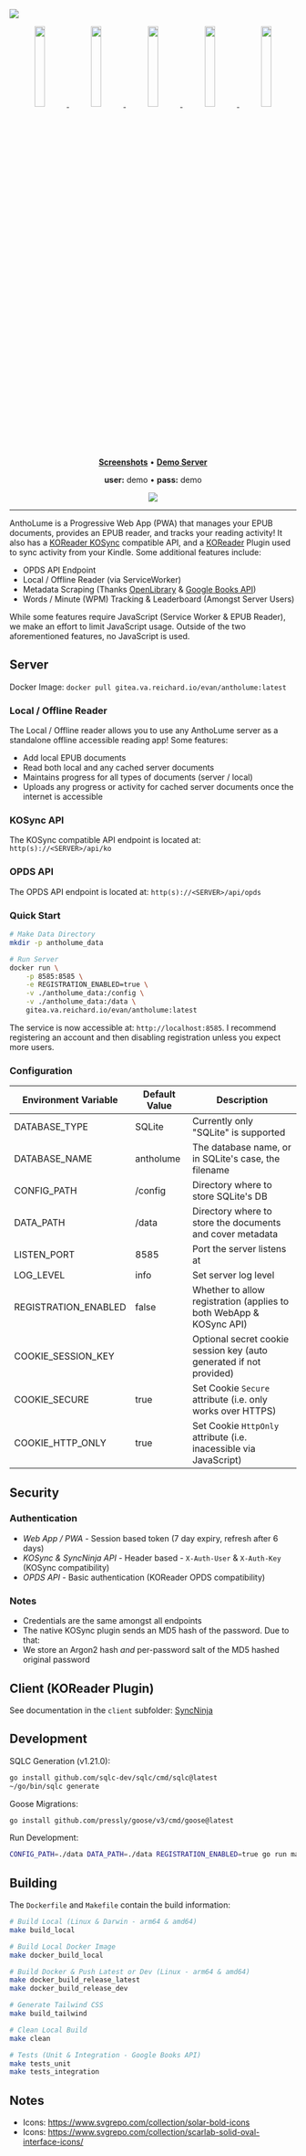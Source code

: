 <p><img align="center" src="https://gitea.va.reichard.io/evan/AnthoLume/raw/branch/master/banner.png"></p>

<p align="center">
    <a href="https://gitea.va.reichard.io/evan/AnthoLume/raw/branch/master/screenshots/pwa/login.png">
        <img src="https://gitea.va.reichard.io/evan/AnthoLume/raw/branch/master/screenshots/pwa/login.png" width="19%">
    </a>
    <a href="https://gitea.va.reichard.io/evan/AnthoLume/raw/branch/master/screenshots/pwa/home.png">
        <img src="https://gitea.va.reichard.io/evan/AnthoLume/raw/branch/master/screenshots/pwa/home.png" width="19%">
    </a>
    <a href="https://gitea.va.reichard.io/evan/AnthoLume/raw/branch/master/screenshots/pwa/documents.png">
        <img src="https://gitea.va.reichard.io/evan/AnthoLume/raw/branch/master/screenshots/pwa/documents.png" width="19%">
    </a>
    <a href="https://gitea.va.reichard.io/evan/AnthoLume/raw/branch/master/screenshots/pwa/document.png">
        <img src="https://gitea.va.reichard.io/evan/AnthoLume/raw/branch/master/screenshots/pwa/document.png" width="19%">
    </a>
    <a href="https://gitea.va.reichard.io/evan/AnthoLume/raw/branch/master/screenshots/pwa/metadata.png">
        <img src="https://gitea.va.reichard.io/evan/AnthoLume/raw/branch/master/screenshots/pwa/metadata.png" width="19%">
    </a>
</p>

<p align="center">
    <strong><a href="https://gitea.va.reichard.io/evan/AnthoLume/src/branch/master/screenshots">Screenshots</a></strong> • 
    <strong><a href="https://antholume-demo.cloud.reichard.io/">Demo Server</a></strong>
</p>
<p align="center"><strong>user:</strong> demo • <strong>pass:</strong> demo</p>

<p align="center">
    <a href="https://drone.va.reichard.io/evan/AnthoLume" target="_blank">
        <img src="https://drone.va.reichard.io/api/badges/evan/AnthoLume/status.svg">
    </a>
</p>

---

AnthoLume is a Progressive Web App (PWA) that manages your EPUB documents, provides an EPUB reader, and tracks your reading activity! It also has a [KOReader KOSync](https://github.com/koreader/koreader-sync-server) compatible API, and a [KOReader](https://github.com/koreader/koreader) Plugin used to sync activity from your Kindle. Some additional features include:

- OPDS API Endpoint
- Local / Offline Reader (via ServiceWorker)
- Metadata Scraping (Thanks [OpenLibrary](https://openlibrary.org/) & [Google Books API](https://developers.google.com/books/docs/v1/getting_started))
- Words / Minute (WPM) Tracking & Leaderboard (Amongst Server Users)

While some features require JavaScript (Service Worker & EPUB Reader), we make an effort to limit JavaScript usage. Outside of the two aforementioned features, no JavaScript is used.

## Server

Docker Image: `docker pull gitea.va.reichard.io/evan/antholume:latest`

### Local / Offline Reader

The Local / Offline reader allows you to use any AnthoLume server as a standalone offline accessible reading app! Some features:

- Add local EPUB documents
- Read both local and any cached server documents
- Maintains progress for all types of documents (server / local)
- Uploads any progress or activity for cached server documents once the internet is accessible

### KOSync API

The KOSync compatible API endpoint is located at: `http(s)://<SERVER>/api/ko`

### OPDS API

The OPDS API endpoint is located at: `http(s)://<SERVER>/api/opds`

### Quick Start

```bash
# Make Data Directory
mkdir -p antholume_data

# Run Server
docker run \
    -p 8585:8585 \
    -e REGISTRATION_ENABLED=true \
    -v ./antholume_data:/config \
    -v ./antholume_data:/data \
    gitea.va.reichard.io/evan/antholume:latest
```

The service is now accessible at: `http://localhost:8585`. I recommend registering an account and then disabling registration unless you expect more users.

### Configuration

| Environment Variable | Default Value | Description                                                         |
| -------------------- | ------------- | ------------------------------------------------------------------- |
| DATABASE_TYPE        | SQLite        | Currently only "SQLite" is supported                                |
| DATABASE_NAME        | antholume     | The database name, or in SQLite's case, the filename                |
| CONFIG_PATH          | /config       | Directory where to store SQLite's DB                                |
| DATA_PATH            | /data         | Directory where to store the documents and cover metadata           |
| LISTEN_PORT          | 8585          | Port the server listens at                                          |
| LOG_LEVEL            | info          | Set server log level                                                |
| REGISTRATION_ENABLED | false         | Whether to allow registration (applies to both WebApp & KOSync API) |
| COOKIE_SESSION_KEY   | <EMPTY>       | Optional secret cookie session key (auto generated if not provided) |
| COOKIE_SECURE        | true          | Set Cookie `Secure` attribute (i.e. only works over HTTPS)          |
| COOKIE_HTTP_ONLY     | true          | Set Cookie `HttpOnly` attribute (i.e. inacessible via JavaScript)   |

## Security

### Authentication

- _Web App / PWA_ - Session based token (7 day expiry, refresh after 6 days)
- _KOSync & SyncNinja API_ - Header based - `X-Auth-User` & `X-Auth-Key` (KOSync compatibility)
- _OPDS API_ - Basic authentication (KOReader OPDS compatibility)

### Notes

- Credentials are the same amongst all endpoints
- The native KOSync plugin sends an MD5 hash of the password. Due to that:
- We store an Argon2 hash _and_ per-password salt of the MD5 hashed original password

## Client (KOReader Plugin)

See documentation in the `client` subfolder: [SyncNinja](https://gitea.va.reichard.io/evan/AnthoLume/src/branch/master/client/)

## Development

SQLC Generation (v1.21.0):

```bash
go install github.com/sqlc-dev/sqlc/cmd/sqlc@latest
~/go/bin/sqlc generate
```

Goose Migrations:

```bash
go install github.com/pressly/goose/v3/cmd/goose@latest
```

Run Development:

```bash
CONFIG_PATH=./data DATA_PATH=./data REGISTRATION_ENABLED=true go run main.go serve
```

## Building

The `Dockerfile` and `Makefile` contain the build information:

```bash
# Build Local (Linux & Darwin - arm64 & amd64)
make build_local

# Build Local Docker Image
make docker_build_local

# Build Docker & Push Latest or Dev (Linux - arm64 & amd64)
make docker_build_release_latest
make docker_build_release_dev

# Generate Tailwind CSS
make build_tailwind

# Clean Local Build
make clean

# Tests (Unit & Integration - Google Books API)
make tests_unit
make tests_integration
```

## Notes

- Icons: https://www.svgrepo.com/collection/solar-bold-icons
- Icons: https://www.svgrepo.com/collection/scarlab-solid-oval-interface-icons/
